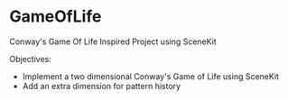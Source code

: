 # GameOfLife
Conway's Game Of Life Inspired Project using SceneKit

Objectives:
- Implement a two dimensional Conway's Game of Life using SceneKit
- Add an extra dimension for pattern history
